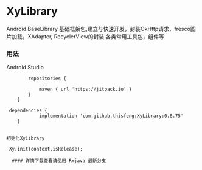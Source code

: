 # XyLibrary
Android BaseLibrary 基础框架包,建立与快速开发，封装OkHttp请求，fresco图片加载，XAdapter, RecyclerView的封装 各类常用工具包，组件等

### 用法
Android Studio
  
```  allprojects {
		repositories {
			...
			maven { url 'https://jitpack.io' }
		}
	}

 dependencies {
	        implementation 'com.github.thisfeng:XyLibrary:0.8.75'
	}

    
初始化XyLibrary 

 Xy.init(context,isRelease);
  
  #### 详情下载查看请使用 Rxjava 最新分支 
